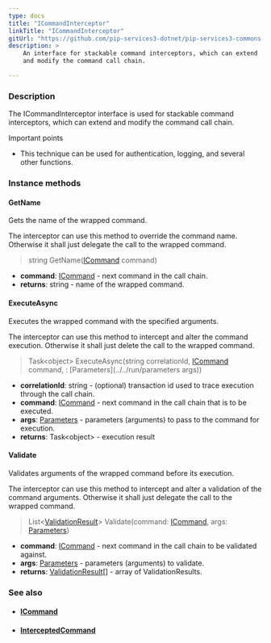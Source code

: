 ```yaml
---
type: docs
title: "ICommandInterceptor"
linkTitle: "ICommandInterceptor"
gitUrl: "https://github.com/pip-services3-dotnet/pip-services3-commons-dotnet"
description: > 
    An interface for stackable command interceptors, which can extend
    and modify the command call chain.

---
```


### Description

The ICommandInterceptor interface is used for stackable command interceptors, which can extend and modify the command call chain.

Important points

- This technique can be used for authentication, logging, and several other functions.

### Instance methods

#### GetName
Gets the name of the wrapped command.

The interceptor can use this method to override the command name.
Otherwise it shall just delegate the call to the wrapped command.

> string GetName([ICommand](../icommand) command)

- **command**: [ICommand](../icommand) - next command in the call chain.
- **returns**: string - name of the wrapped command.

#### ExecuteAsync
Executes the wrapped command with the specified arguments.

The interceptor can use this method to intercept and alter the command execution.
Otherwise it shall just delete the call to the wrapped command.

> Task\<object\> ExecuteAsync(string correlationId, [ICommand](../icommand) command, : [Parameters](../../run/parameters args))

- **correlationId**: string - (optional) transaction id used to trace execution through the call chain.
- **command**: [ICommand](../icommand) - next command in the call chain that is to be executed.
- **args**: [Parameters](../../run/parameters) - parameters (arguments) to pass to the command for execution.
- **returns**: Task\<object\> - execution result

#### Validate
Validates arguments of the wrapped command before its execution.

The interceptor can use this method to intercept and alter a validation of the command arguments.
Otherwise it shall just delegate the call to the wrapped command.

> List<[ValidationResult](../../validate/validation_result)> Validate(command: [ICommand](../icommand), args: [Parameters](../../run/parameters))

- **command**: [ICommand](../icommand) - next command in the call chain to be validated against.
- **args**: [Parameters](../../run/parameters) - parameters (arguments) to validate.
- **returns**: [ValidationResult](../../validate/validation_result)[] - array of ValidationResults.


### See also
- #### [ICommand](../icommand)
- #### [InterceptedCommand](../intercepted_command)


